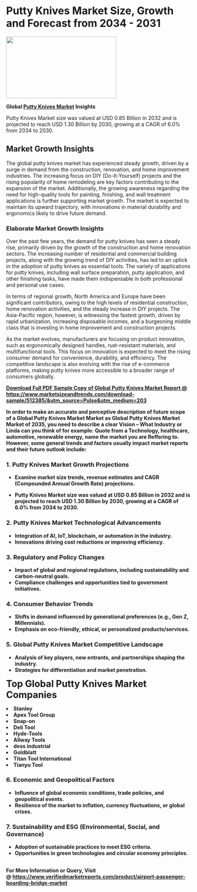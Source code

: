 <H1>Putty Knives Market Size, Growth and Forecast from 2034 - 2031</H1><img class="aligncenter size-medium wp-image-584254" src="https://thirdeyenews.in/wp-content/uploads/2034/09/Global-Market-Research-300x168.jpeg" alt="" width="300" height="168" /><p><strong>Global&nbsp;<a href="https://www.marketsizeandtrends.com/download-sample/512385/&amp;utm_source=Pulse&amp;utm_medium=203">Putty Knives Market</a> Insights</strong></p><p>Putty Knives Market size was valued at USD 0.85 Billion in 2032 and is projected to reach USD 1.30 Billion by 2030, growing at a CAGR of 6.0% from 2034 to 2030.</p><p><h2>Market Growth Insights</h2> <p>The global putty knives market has experienced steady growth, driven by a surge in demand from the construction, renovation, and home improvement industries. The increasing focus on DIY (Do-It-Yourself) projects and the rising popularity of home remodeling are key factors contributing to the expansion of the market. Additionally, the growing awareness regarding the need for high-quality tools for painting, finishing, and wall treatment applications is further supporting market growth. The market is expected to maintain its upward trajectory, with innovations in material durability and ergonomics likely to drive future demand.</p> <p><strong><a href="#"></a></strong></p> <h3>Elaborate Market Growth Insights</h3> <p>Over the past few years, the demand for putty knives has seen a steady rise, primarily driven by the growth of the construction and home renovation sectors. The increasing number of residential and commercial building projects, along with the growing trend of DIY activities, has led to an uptick in the adoption of putty knives as essential tools. The variety of applications for putty knives, including wall surface preparation, putty application, and other finishing tasks, have made them indispensable in both professional and personal use cases.</p> <p>In terms of regional growth, North America and Europe have been significant contributors, owing to the high levels of residential construction, home renovation activities, and the steady increase in DIY projects. The Asia-Pacific region, however, is witnessing the fastest growth, driven by rapid urbanization, increasing disposable incomes, and a burgeoning middle class that is investing in home improvement and construction projects.</p> <p>As the market evolves, manufacturers are focusing on product innovation, such as ergonomically designed handles, rust-resistant materials, and multifunctional tools. This focus on innovation is expected to meet the rising consumer demand for convenience, durability, and efficiency. The competitive landscape is also evolving with the rise of e-commerce platforms, making putty knives more accessible to a broader range of consumers globally.</p> <p><strong><a href="#"></p><p><span class=""><strong>Download Full PDF Sample Copy of Global Putty Knives Market Report</strong> @ <a href="https://www.marketsizeandtrends.com/download-sample/512385/&amp;utm_source=Pulse&amp;utm_medium=203" target="_blank">https://www.marketsizeandtrends.com/download-sample/512385/&amp;utm_source=Pulse&amp;utm_medium=203</a></span></p><p>In order to make an accurate and perceptive description of future scope of a Global&nbsp;Putty Knives Market Market as Global&nbsp;Putty Knives Market Market of 2035, you need to describe a clear Vision &ndash; What Industry or Linda can you think of for example: Quote from a Technology, healthcare, automotive, renewable energy, name the market you are Reffering to. However, some general trends and factors usually impact market reports and their future outlook include:</p><h3>1.&nbsp;<strong>Putty Knives Market Growth Projections</strong></h3><ul><li>Examine market size trends, revenue estimates and CAGR (Compounded Annual Growth Rate) projections.</li><li><p>Putty Knives Market size was valued at USD 0.85 Billion in 2032 and is projected to reach USD 1.30 Billion by 2030, growing at a CAGR of 6.0% from 2034 to 2030.</p></li></ul><h3>2.&nbsp;<strong>Putty Knives Market Technological Advancements</strong></h3><ul><li>Integration of AI, IoT, blockchain, or automation in the industry.</li><li>Innovations driving cost reductions or improving efficiency.</li></ul><h3>3.&nbsp;<strong>Regulatory and Policy Changes</strong></h3><ul><li>Impact of global and regional regulations, including sustainability and carbon-neutral goals.</li><li>Compliance challenges and opportunities tied to government initiatives.</li></ul><h3>4.&nbsp;<strong>Consumer Behavior Trends</strong></h3><ul><li>Shifts in demand influenced by generational preferences (e.g., Gen Z, Millennials).</li><li>Emphasis on eco-friendly, ethical, or personalized products/services.</li></ul><h3>5.&nbsp;<strong>Global Putty Knives Market Competitive Landscape</strong></h3><ul><li>Analysis of key players, new entrants, and partnerships shaping the industry.</li><li>Strategies for differentiation and market penetration.</li></ul><p data-pm-slice="1 1 []"><span style="color: inherit; font-family: inherit; font-size: 25px;">Top Global Putty Knives Market Companies</span></p><div class="" data-test-id=""><p><li>Stanley</li><li> Apex Tool Group</li><li> Snap-on</li><li> Deli Tool</li><li> Hyde-Tools</li><li> Allway Tools</li><li> dess industrial</li><li> Goldblatt</li><li> Titan Tool International</li><li> Tianyu Tool</li></p></div><h3>6.&nbsp;<strong>Economic and Geopolitical Factors</strong></h3><ul><li>Influence of global economic conditions, trade policies, and geopolitical events.</li><li>Resilience of the market to inflation, currency fluctuations, or global crises.</li></ul><h3>7.&nbsp;<strong>Sustainability and ESG (Environmental, Social, and Governance)</strong></h3><ul><li>Adoption of sustainable practices to meet ESG criteria.</li><li>Opportunities in green technologies and circular economy principles.</li></ul><h2><strong style="font-size: 14px;">For More Information or Query, Visit @&nbsp;</strong><a style="background-color: #ffffff; font-size: 14px;" href="https://www.marketsizeandtrends.com/report/putty-knives-market/" target="_blank">https://www.verifiedmarketreports.com/product/airport-passenger-boarding-bridge-market</a></h2>
